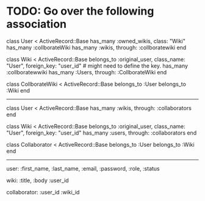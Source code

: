 # TODO: Go over the following association

class User < ActiveRecord::Base
  has_many :owned_wikis, class: "Wiki"
  has_many :collborateWiki
  has_many :wikis, through: :collboratewiki
end
 
class Wiki < ActiveRecord::Base
  belongs_to :original_user, class_name: "User", foreign_key: "user_id" # might need to define the key.
  has_many :collboratewwiki
  has_many :Users, through: :CollborateWiki
end

class CollborateWiki < ActiveRecord::Base
  belongs_to :User
  belongs_to :Wiki
end

--------------------------------------

class User < ActiveRecord::Base
  has_many :wikis, through: :collaborators
end

class Wiki < ActiveRecord::Base
  belongs_to :original_user, class_name: "User", foreign_key: "user_id"
  has_many :users, through: :collaborators
end

class Collaborator < ActiveRecord::Base
  belongs_to :User
  belongs_to :Wiki
end

---------------------------------------

user:
  :first_name,
  :last_name,
  :email,
  :password,
  :role,
  :status

wiki:
  :title,
  :body
  :user_id

collaborator:
  :user_id
  :wiki_id
